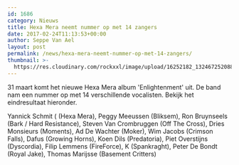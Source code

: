 ```yaml
---
id: 1686
category: Nieuws
title: Hexa Mera neemt nummer op met 14 zangers
date: 2017-02-24T11:13:53+00:00
author: Seppe Van Ael
layout: post
permalink: /news/hexa-mera-neemt-nummer-op-met-14-zangers/
thumbnail: >-
  https://res.cloudinary.com/rockxxl/image/upload/16252182_1324672520889098_3477984979230228662_o.jpg
---
```

31 maart komt het nieuwe Hexa Mera album 'Enlightenment' uit. De band nam een nummer op met 14 verschillende vocalisten. Bekijk het eindresultaat hieronder.

Yannick Schmit ( (Hexa Mera), Peggy Meeussen (Bliksem), Ron Bruynseels (Bark / Hard Resistance), Steven Van Crombruggen (Off The Cross), Dries Monsieurs (Moments), Ad De Wachter (Moker), Wim Jacobs (Crimson Falls), Dafus (Growing Horns), Koen Dils (Predatoria), Piet Overstijns (Dyscordia), Filip Lemmens (FireForce), K (Spankraght), Peter De Bondt (Royal Jake), Thomas Marijsse (Basement Critters)
